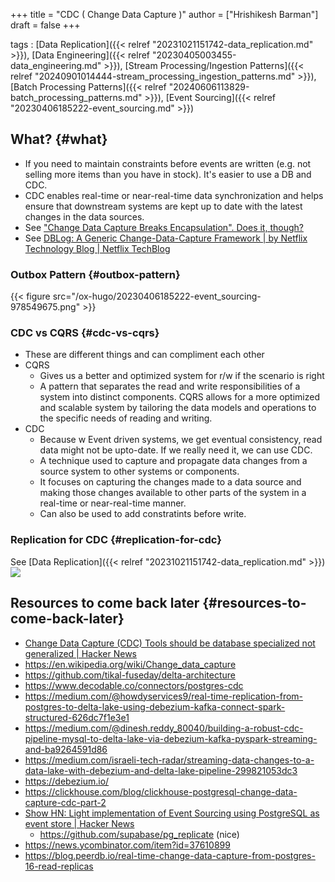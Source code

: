 +++
title = "CDC ( Change Data Capture )"
author = ["Hrishikesh Barman"]
draft = false
+++

tags
: [Data Replication]({{< relref "20231021151742-data_replication.md" >}}), [Data Engineering]({{< relref "20230405003455-data_engineering.md" >}}), [Stream Processing/Ingestion Patterns]({{< relref "20240901014444-stream_processing_ingestion_patterns.md" >}}), [Batch Processing Patterns]({{< relref "20240606113829-batch_processing_patterns.md" >}}), [Event Sourcing]({{< relref "20230406185222-event_sourcing.md" >}})


## What? {#what}

-   If you need to maintain constraints before events are written (e.g. not selling more items than you have in stock). It's easier to use a DB and CDC.
-   CDC enables real-time or near-real-time data synchronization and helps ensure that downstream systems are kept up to date with the latest changes in the data sources.
-   See ["Change Data Capture Breaks Encapsulation". Does it, though?](https://lobste.rs/s/yepcsr/change_data_capture_breaks)
-   See [DBLog: A Generic Change-Data-Capture Framework | by Netflix Technology Blog | Netflix TechBlog](https://netflixtechblog.com/dblog-a-generic-change-data-capture-framework-69351fb9099b)


### Outbox Pattern {#outbox-pattern}

{{< figure src="/ox-hugo/20230406185222-event_sourcing-978549675.png" >}}


### CDC vs CQRS {#cdc-vs-cqrs}

-   These are different things and can compliment each other
-   CQRS
    -   Gives us a better and optimized system for r/w if the scenario is right
    -   A pattern that separates the read and write responsibilities of a system into distinct components. CQRS allows for a more optimized and scalable system by tailoring the data models and operations to the specific needs of reading and writing.
-   CDC
    -   Because w Event driven systems, we get eventual consistency, read data might not be upto-date. If we really need it, we can use CDC.
    -   A technique used to capture and propagate data changes from a source system to other systems or components.
    -   It focuses on capturing the changes made to a data source and making those changes available to other parts of the system in a real-time or near-real-time manner.
    -   Can also be used to add constratints before write.


### Replication for CDC {#replication-for-cdc}

See [Data Replication]({{< relref "20231021151742-data_replication.md" >}})
![](/ox-hugo/20230406185222-event_sourcing-1535234753.png)


## Resources to come back later {#resources-to-come-back-later}

-   [Change Data Capture (CDC) Tools should be database specialized not generalized | Hacker News](https://news.ycombinator.com/item?id=41304830)
-   <https://en.wikipedia.org/wiki/Change_data_capture>
-   <https://github.com/tikal-fuseday/delta-architecture>
-   <https://www.decodable.co/connectors/postgres-cdc>
-   <https://medium.com/@howdyservices9/real-time-replication-from-postgres-to-delta-lake-using-debezium-kafka-connect-spark-structured-626dc7f1e3e1>
-   <https://medium.com/@dinesh.reddy_80040/building-a-robust-cdc-pipeline-mysql-to-delta-lake-via-debezium-kafka-pyspark-streaming-and-ba9264591d86>
-   <https://medium.com/israeli-tech-radar/streaming-data-changes-to-a-data-lake-with-debezium-and-delta-lake-pipeline-299821053dc3>
-   <https://debezium.io/>
-   <https://clickhouse.com/blog/clickhouse-postgresql-change-data-capture-cdc-part-2>
-   [Show HN: Light implementation of Event Sourcing using PostgreSQL as event store | Hacker News](https://news.ycombinator.com/item?id=38084098)
    -   <https://github.com/supabase/pg_replicate> (nice)
-   <https://news.ycombinator.com/item?id=37610899>
-   <https://blog.peerdb.io/real-time-change-data-capture-from-postgres-16-read-replicas>
